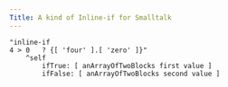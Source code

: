 ```yaml
---
Title: A kind of Inline-if for Smalltalk
---
```


```? anArrayOfTwoBlocks
"inline-if
4 > 0	? {[ 'four' ].[ 'zero' ]}"
	^self
		ifTrue: [ anArrayOfTwoBlocks first value ]
		ifFalse: [ anArrayOfTwoBlocks second value ] 
```
